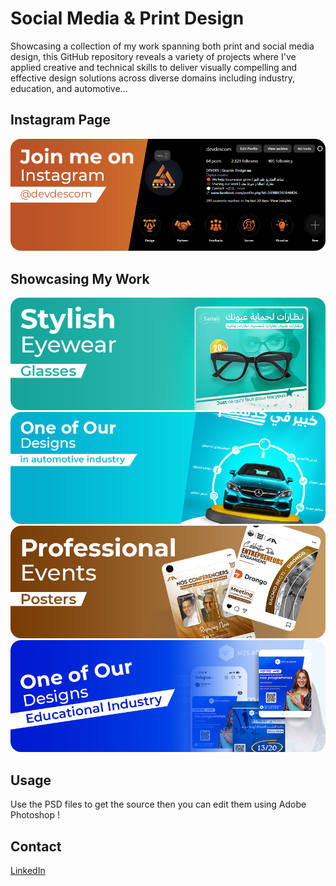 # Social Media & Print Design

Showcasing a collection of my work spanning both print and social media design, this GitHub repository reveals a variety of projects where I've applied creative and technical skills to deliver visually compelling and effective design solutions across diverse domains including industry, education, and automotive...

## Instagram Page
[![Follow me on Instagram](./instagram-banner.png)](https://www.instagram.com/devdescom)

## Showcasing My Work
![Project Banner](./project-banner-1.png)
![Project Banner](./project-banner-2.png)
![Project Banner](./project-banner-3.png)
![Project Banner](./project-banner-4.png)


## Usage

Use the PSD files to get the source then you can edit them using Adobe Photoshop !


## Contact

[LinkedIn](https://www.linkedin.com/in/akhatarmourad/)
